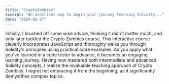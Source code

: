 ```yaml
---
title: "CryptoZombies"
excerpt: "An excellent way to begin your journey learning Solidity..."
date: "2024-02-27"
---
```


Initially, I brushed off some wise advice, thinking it didn't matter much, and only later tackled the Crypto Zombies course. This interactive course cleverly incorporates JavaScript and thoroughly walks you through Solidity's principles using practical code examples. As you apply what you've learned in a code tester to advance, it becomes an engaging learning journey. Having now mastered both intermediate and advanced Solidity concepts, I realize the invaluable teaching approach of Crypto Zombies. I regret not embracing it from the beginning, as it significantly demystifies complex topics.
